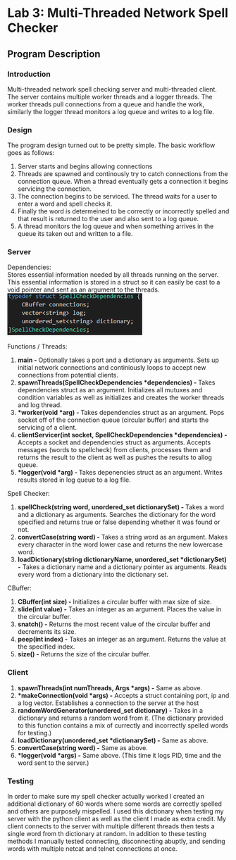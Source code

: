 # Lab 3: Multi-Threaded Network Spell Checker
## Program Description

### Introduction

Multi-threaded network spell checking server and multi-threaded client.
The server contains multiple worker threads and a logger threads. The worker threads pull connections from a queue and handle the work, similarly the logger thread monitors a log queue and writes to a log file.

### Design

The program design turned out to be pretty simple. The basic workflow goes as follows:
1. Server starts and begins allowing connections
2. Threads are spawned and continously try to catch connections from the connection queue. When a thread eventually gets a connection it begins servicing the connection.
3. The connection begins to be serviced. The thread waits for a user to enter a word and spell checks it.
4. Finally the word is determeined to be correctly or incorrectly spelled and that result is returned to the user and also sent to a log queue.
5. A thread monitors the log queue and when something arrives in the queue its taken out and written to a file.

### Server
Dependencies:</br>
Stores essential information needed by all threads running on the server. This essential information is stored in a struct so it can easily be cast to a void pointer and sent as an argument to the threads.<br>
![format](imgs/dependencies-scs.png)

Functions / Threads:</br>
1. <b>main - </b> Optionally takes a port and a dictionary as arguments. Sets up initial network connections and continiously loops to accept new connections from potential clients.
2. <b>spawnThreads(SpellCheckDependencies *dependencies) - </b> Takes dependencies struct as an argument. Initializes all mutuxes and condition variables as well as initializes and creates the worker threads and log thread.
3. <b>*worker(void *arg) - </b> Takes dependencies struct as an argument. Pops socket off of the connection queue (circular buffer) and starts the servicing of a client.
4. <b>clientServicer(int socket, SpellCheckDependencies *dependencies) - </b> Accepts a socket and dependencies struct as arguments. Accepts messages (words to spellcheck) from clients, processes them and returns the result to the client as well as pushes the results to allog queue.
5. <b>*logger(void *arg) - </b> Takes depenencies struct as an argument. Writes results stored in log queue to a log file.

Spell Checker:</br>
1. <b>spellCheck(string word, unordered_set<string> dictionarySet) - </b> Takes a word and a dictionary as arguments. Searches the dictionary for the word specified and returns true or false depending whether it was found or not.
2. <b>convertCase(string word) - </b> Takes a string word as an argument. Makes every character in the word lower case and returns the new lowercase word.
3. <b>loadDictionary(string dictionaryName, unordered_set<string> *dictionarySet) -</b> Takes a dictionary name and a dictionary pointer as arguments. Reads every word from a dictionary into the dictionary set. 

CBuffer:</br>
1. <b>CBuffer(int size) - </b> Initializes a circular buffer with max size of size.
2. <b>slide(int value) -</b> Takes an integer as an argument. Places the value in the circular buffer.
3. <b>snatch() -</b> Returns the most recent value of the circular buffer and decrements its size.
4. <b>peep(int index) -</b> Takes an integer as an argument. Returns the value at the specified index.
5. <b>size() -</b> Returns the size of the circular buffer.

### Client
1. <b>spawnThreads(int numThreads, Args *args) -</b> Same as above.
2. <b>*makeConnection(void *args) -</b> Accepts a struct containing port, ip and a log vector. Establishes a connection to the server at the host 
3. <b>randomWordGenerator(unordered_set<string> dictionary) -</b> Takes in a dictionary and returns a random word from it. (The dictionary provided to this function contains a mix of currectly and incorrectly spelled words for testing.)
4. <b>loadDictionary(unordered_set<string> *dictionarySet) -</b> Same as above.
5. <b>convertCase(string word) -</b> Same as above.
6. <b>*logger(void *args) -</b> Same above. (This time it logs PID, time and the word sent to the server.)

### Testing
In order to make sure my spell checker actually worked I created an additional dictionary of 60 words where some words are correctly spelled and others are purposely mispelled. I used this dictionary when testing my server with the python client as well as the client I made as extra credit. My client connects to the server with multiple different threads then tests a single word from th dictionary at random. In addition to these testing methods I manually tested connecting, disconnecting abuptly, and sending words with multiple netcat and telnet connections at once.
